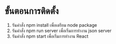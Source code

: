 # ขั้นตอนการติดตั้ง
1. รันคำสั่ง npm install เพื่อเตรียม node package
2. รันคำสั่ง npm run server เพื่อเริ่มการทำงาน json server
3. รันคำสั่ง npm start เพื่อเริ่มการทำงาน React
